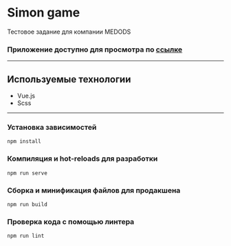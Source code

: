 # Simon game

Тестовое задание для компании MEDODS

### Приложение доступно для просмотра по [ссылке](https://besovmusic.github.io/medods-simon-game/dist/)

---

## Используемые технологии

-   Vue.js
-   Scss

---

### Установка зависимостей

```
npm install
```

### Компиляция и hot-reloads для разработки

```
npm run serve
```

### Сборка и минификация файлов для продакшена

```
npm run build
```

### Проверка кода с помощью линтера

```
npm run lint
```
